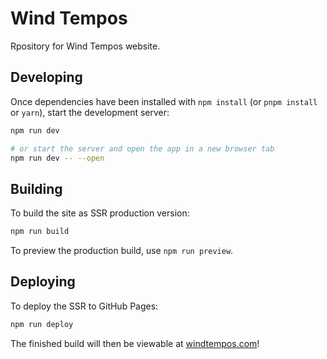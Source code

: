 # Wind Tempos

Rpository for Wind Tempos website.

## Developing

Once dependencies have been installed with `npm install` (or `pnpm install` or `yarn`), start the development server:

```sh
npm run dev

# or start the server and open the app in a new browser tab
npm run dev -- --open
```

## Building

To build the site as SSR production version:

```sh
npm run build
```

To preview the production build, use `npm run preview`.

## Deploying

To deploy the SSR to GitHub Pages:

```sh
npm run deploy
```

The finished build will then be viewable at [windtempos.com](windtempos.com)!
